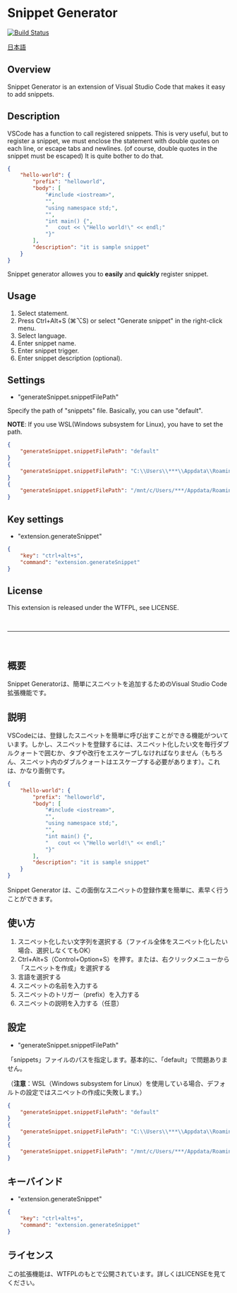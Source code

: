 # Snippet Generator

[![Build Status](https://dev.azure.com/fiore57/snippet-generator/_apis/build/status/fiore57.snippet-generator?branchName=master)](https://dev.azure.com/fiore57/snippet-generator/_build/latest?definitionId=2&branchName=master)

[日本語](##概要)

## Overview
Snippet Generator is an extension of Visual Studio Code that makes it easy to add snippets.

## Description
VSCode has a function to call registered snippets. This is very useful, but to register a snippet, we must enclose the statement with double quotes on each line, or escape tabs and newlines. (of course, double quotes in the snippet must be escaped) It is quite bother to do that.
```json
{
    "hello-world": {
        "prefix": "helloworld",
        "body": [
            "#include <iostream>",
            "",
            "using namespace std;",
            "",
            "int main() {",
            "   cout << \"Hello world!\" << endl;"
            "}"
        ],
        "description": "it is sample snippet"
    }
}
```
Snippet generator allowes you to **easily** and **quickly** register snippet.

## Usage
1. Select statement.
2. Press Ctrl+Alt+S (⌘⌥S) or select "Generate snippet" in the right-click menu.
3. Select language.
4. Enter snippet name.
5. Enter snippet trigger.
6. Enter snippet description (optional).

## Settings
- "generateSnippet.snippetFilePath"

Specify the path of "snippets" file. Basically, you can use "default".

**NOTE**: If you use WSL(Windows subsystem for Linux), you have to set the path.

```json
{
    "generateSnippet.snippetFilePath": "default"
}
{
    "generateSnippet.snippetFilePath": "C:\\Users\\***\\Appdata\\Roaming\\Code\\User\\snippets\\"
}
{
    "generateSnippet.snippetFilePath": "/mnt/c/Users/***/Appdata/Roaming/Code/User/snippets"
}
```

## Key settings
- "extension.generateSnippet"
```json
{
    "key": "ctrl+alt+s",
    "command": "extension.generateSnippet"
}
```

## License
This extension is released under the WTFPL, see LICENSE.

<br />

---

<br />

## 概要
Snippet Generatorは、簡単にスニペットを追加するためのVisual Studio Code拡張機能です。

## 説明
VSCodeには、登録したスニペットを簡単に呼び出すことができる機能がついています。しかし、スニペットを登録するには、スニペット化したい文を毎行ダブルクォートで囲むか、タブや改行をエスケープしなければなりません（もちろん、スニペット内のダブルクォートはエスケープする必要があります）。これは、かなり面倒です。
```json
{
    "hello-world": {
        "prefix": "helloworld",
        "body": [
            "#include <iostream>",
            "",
            "using namespace std;",
            "",
            "int main() {",
            "   cout << \"Hello world!\" << endl;"
            "}"
        ],
        "description": "it is sample snippet"
    }
}
```

Snippet Generator は、この面倒なスニペットの登録作業を簡単に、素早く行うことができます。

## 使い方

1. スニペット化したい文字列を選択する（ファイル全体をスニペット化したい場合、選択しなくてもOK）
2. Ctrl+Alt+S（Control+Option+S）を押す。または、右クリックメニューから「スニペットを作成」を選択する
3. 言語を選択する
4. スニペットの名前を入力する
5. スニペットのトリガー（prefix）を入力する
6. スニペットの説明を入力する（任意）

## 設定
- "generateSnippet.snippetFilePath"

「snippets」ファイルのパスを指定します。基本的に、「default」で問題ありません。

（**注意**：WSL（Windows subsystem for Linux）を使用している場合、デフォルトの設定ではスニペットの作成に失敗します。）

```json
{
    "generateSnippet.snippetFilePath": "default"
}
{
    "generateSnippet.snippetFilePath": "C:\\Users\\***\\Appdata\\Roaming\\Code\\User\\snippets\\"
}
{
    "generateSnippet.snippetFilePath": "/mnt/c/Users/***/Appdata/Roaming/Code/User/snippets"
}
```

## キーバインド
- "extension.generateSnippet"
```json
{
    "key": "ctrl+alt+s",
    "command": "extension.generateSnippet"
}
```

## ライセンス
この拡張機能は、WTFPLのもとで公開されています。詳しくはLICENSEを見てください。
